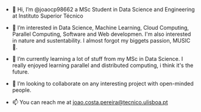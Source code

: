 - 👋 Hi, I’m @joaocp98662 a MSc Student in Data Science and Engineering at Instituto Superior Técnico

- 👀 I’m interested in Data Science, Machine Learning, Cloud Computing, Parallel Computing, Software and Web developmen. I'm also interested in nature and sustentability. I almost forgot my biggets passion, MUSIC 🎸.

- 🌱 I’m currently learning a lot of stuff from my MSc in Data Science. I really enjoyed learning parallel and distributed computing, i think it's the future.

- 💞️ I’m looking to collaborate on any interesting project with open-minded people.

- 📫 You can reach me at joao.costa.pereira@tecnico.ulisboa.pt

